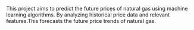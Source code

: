This project aims to predict the future prices of natural gas using machine learning algorithms. By analyzing historical price data and relevant features.This forecasts the future price trends of natural gas.

